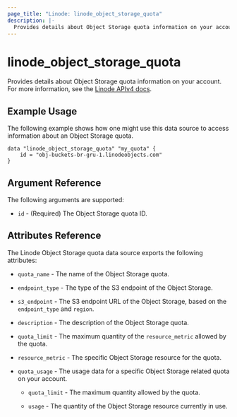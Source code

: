 ```yaml
---
page_title: "Linode: linode_object_storage_quota"
description: |-
  Provides details about Object Storage quota information on your account.
---
```


# linode\_object\_storage\_quota

Provides details about Object Storage quota information on your account.
For more information, see the [Linode APIv4 docs](TBD).

## Example Usage

The following example shows how one might use this data source to access information about an Object Storage quota.

```hcl
data "linode_object_storage_quota" "my_quota" {
    id = "obj-buckets-br-gru-1.linodeobjects.com"
}
```

## Argument Reference

The following arguments are supported:

* `id` - (Required) The Object Storage quota ID.

## Attributes Reference

The Linode Object Storage quota data source exports the following attributes:

* `quota_name` - The name of the Object Storage quota.

* `endpoint_type` - The type of the S3 endpoint of the Object Storage.

* `s3_endpoint` - The S3 endpoint URL of the Object Storage, based on the `endpoint_type` and `region`.

* `description` - The description of the Object Storage quota.

* `quota_limit` - The maximum quantity of the `resource_metric` allowed by the quota.

* `resource_metric` - The specific Object Storage resource for the quota.

* `quota_usage` - The usage data for a specific Object Storage related quota on your account.

  * `quota_limit` - The maximum quantity allowed by the quota.
  
  * `usage` - The quantity of the Object Storage resource currently in use.
